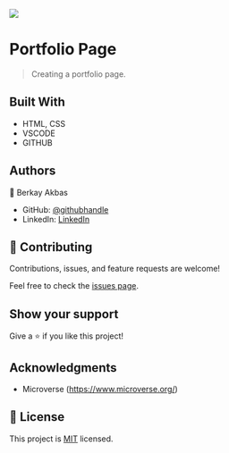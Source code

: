 ![](https://img.shields.io/badge/Microverse-blueviolet)

# Portfolio Page

> Creating a portfolio page.


## Built With

- HTML, CSS
- VSCODE
- GITHUB




## Authors

👤 Berkay Akbas

- GitHub: [@githubhandle](https://github.com/berkay-akbas)
- LinkedIn: [LinkedIn](https://www.linkedin.com/in/berkay-akbas-a03b3b239/)



## 🤝 Contributing

Contributions, issues, and feature requests are welcome!

Feel free to check the [issues page](../../issues/).

## Show your support

Give a ⭐️ if you like this project!

## Acknowledgments

- Microverse (https://www.microverse.org/)

## 📝 License

This project is [MIT](./MIT.md) licensed.
